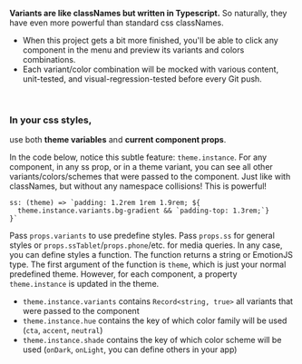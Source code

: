 **Variants are like classNames but written in Typescript.** So naturally, they have even more powerful than standard css classNames.

- When this project gets a bit more finished, you'll be able to click any component in the menu and preview its variants and colors combinations.
- Each variant/color combination will be mocked with various content, unit-tested, and visual-regression-tested before every Git push.

<br />

### In your css styles,

use both **theme variables** and **current component props**.

In the code below, notice this subtle feature: `theme.instance`. For any component, in any ss prop, or in a theme variant, you can see all other variants/colors/schemes that were passed to the component. Just like with classNames, but without any namespace collisions! This is powerful!

```
ss: (theme) => `padding: 1.2rem 1rem 1.9rem; ${
  theme.instance.variants.bg-gradient && `padding-top: 1.3rem;`}
}`
```

Pass `props.variants` to use predefine styles. Pass `props.ss` for general styles or `props.ssTablet`/`props.phone`/etc. for media queries.
In any case, you can define styles a function. The function returns a string or EmotionJS type. The first argument of the function is `theme`, which is just your normal predefined theme. However, for each component, a property `theme.instance` is updated in the theme.

- `theme.instance.variants` contains `Record<string, true>` all variants that were passed to the component
- `theme.instance.hue` contains the key of which color family will be used (`cta`, `accent`, `neutral`)
- `theme.instance.shade` contains the key of which color scheme will be used (`onDark`, `onLight`, you can define others in your app)
